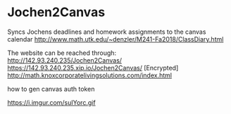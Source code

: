 # Jochen2Canvas

Syncs Jochens deadlines and homework assignments to the canvas calendar
http://www.math.utk.edu/~denzler/M241-Fa2018/ClassDiary.html

The website can be reached through:
http://142.93.240.235/Jochen2Canvas/
https://142.93.240.235.xip.io/Jochen2Canvas/  [Encrypted]
http://math.knoxcorporatelivingsolutions.com/index.html


how to gen canvas auth token

https://i.imgur.com/suIYorc.gif
